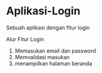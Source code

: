 # Aplikasi-Login
Sebuah aplikasi dengan fitur login

Alur Fitur Login
1. Memasukan email dan password
2. Memvalidasi masukan
3. menampilkan halaman beranda 
